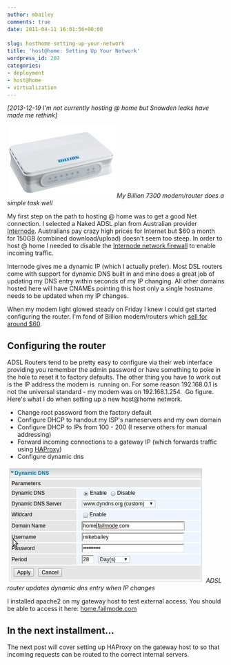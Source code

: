 ```yaml
---
author: mbailey
comments: true
date: 2011-04-11 16:01:56+00:00

slug: hosthome-setting-up-your-network
title: 'host@home: Setting Up Your Network'
wordpress_id: 207
categories:
- deployment
- host@home
- virtualization
---
```


*[2013-12-19 I'm not currently hosting @ home but Snowden leaks have made me rethink]*

![My Billion 7300 modem/router does a simple task well](../images/billion_bpac_7300.jpg)
*My Billion 7300 modem/router does a simple task well*

My first step on the path to hosting @ home was to get a good Net connection. I
selected a Naked ADSL plan from Australian provider
[Internode](http://internode.on.net). Australians pay crazy high prices for
Internet but $60 a month for 150GB (combined download/upload) doesn't seem too
steep. In order to host @ home I needed to disable the [Internode network
firewall](https://secure.internode.on.net/myinternode/sys2/aclchange) to enable
incoming traffic.

Internode gives me a dynamic IP (which I actually prefer). Most DSL routers
come with support for dynamic DNS built in and mine does a great job of
updating my DNS entry within seconds of my IP changing. All other domains
hosted here will have CNAMEs pointing this host only a single hostname needs to
be updated when my IP changes.

When my modem light glowed steady on Friday I knew I could get started
configuring the router. I'm fond of Billion modem/routers which [sell for
around
$60](https://www.warcom.com.au/shop/flypage/adsl-modem-router/Billion/1465).


## Configuring the router

ADSL Routers tend to be pretty easy to configure via their web interface
providing you remember the admin password or have something to poke in the hole
to reset it to factory defaults. The other thing you have to work out is the IP
address the modem is  running on. For some reason 192.168.0.1 is not the
universal standard - my modem was on 192.168.1.254.  Go figure. Here's what I
do when setting up a new host@home network.

  * Change root password from the factory default
  * Configure DHCP to handout my ISP's nameservers and my own domain
  * Configure DHCP to IPs from 100 - 200 (I reserve others for manual addressing)
  * Forward incoming connections to a gateway IP (which forwards traffic using [HAProxy](http://haproxy.1wt.eu/))
  * Configure dynamic dns

![ADSL router updates dynamic dns entry when IP changes](../images/router_dyndns.jpeg)
*ADSL router updates dynamic dns entry when IP changes*

I installed apache2 on my gateway host to test external access. You should be
able to access it here: [home.failmode.com](http://home.failmode.com/)


## In the next installment...

The next post will cover setting up HAProxy on the gateway host to so that
incoming requests can be routed to the correct internal servers.
